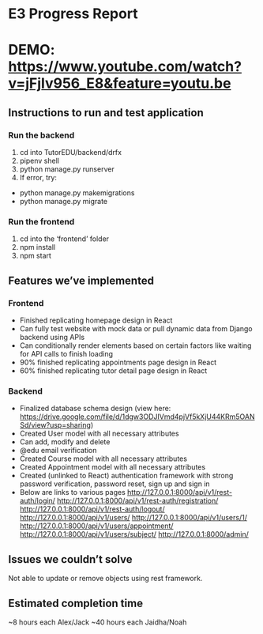 # E3 Progress Report

# DEMO: https://www.youtube.com/watch?v=jFjIv956_E8&feature=youtu.be

## Instructions to run and test application
### Run the backend
1. cd into TutorEDU/backend/drfx
2. pipenv shell
3. python manage.py runserver
4. If error, try:
 * python manage.py makemigrations
 * python manage.py migrate

### Run the frontend
1. cd into the ‘frontend’ folder
2. npm install
3. npm start

## Features we’ve implemented
### Frontend
* Finished replicating homepage design in React
* Can fully test website with mock data or pull dynamic data from Django backend using APIs
* Can conditionally render elements based on certain factors like waiting for API calls to finish loading
* 90% finished replicating appointments page design in React
* 60% finished replicating tutor detail page design in React

### Backend
* Finalized database schema design (view here: https://drive.google.com/file/d/1dgw3ODJIVmd4pjVf5kXjU44KRm5OANSd/view?usp=sharing)
* Created User model with all necessary attributes
* Can add, modify and delete
* @edu email verification
* Created Course model with all necessary attributes
* Created Appointment model with all necessary attributes
* Created (unlinked to React) authentication framework with strong password verification, password reset, sign up and sign in
* Below are links to various pages
  http://127.0.0.1:8000/api/v1/rest-auth/login/
  http://127.0.0.1:8000/api/v1/rest-auth/registration/
  http://127.0.0.1:8000/api/v1/rest-auth/logout/
  http://127.0.0.1:8000/api/v1/users/
  http://127.0.0.1:8000/api/v1/users/1/
  http://127.0.0.1:8000/api/v1/users/appointment/
  http://127.0.0.1:8000/api/v1/users/subject/
  http://127.0.0.1:8000/admin/

## Issues we couldn’t solve
Not able to update or remove objects using rest framework.
## Estimated completion time
~8 hours each Alex/Jack
~40 hours each Jaidha/Noah
